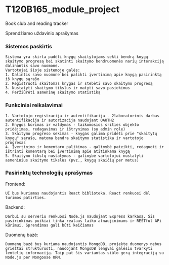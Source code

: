 # T120B165_module_project
Book club and reading tracker

Sprendžiamo uždavinio aprašymas

### Sistemos paskirtis

    Sistema yra skirta padėti knygų skaitytojams sekti bendrą knygų skaitymo progresą bei skatinti skaitymo bendruomenės narių interakciją dalinantis savo nuomone.
    Vartotojai šioje sistemoje galės:
    1. Dalintis savo nuomone bei palikti įvertinimą apie knygą pasirinktą iš knygų sąrašo 
    2. Registruoti skaitomas knygas ir stebėti savo skaitymo progresą
    3. Nustatyti skaitymo tikslus ir matyti savo pasiekimus
    4. Peržiūrėti asmeninę skaitymo statistiką
    
### Funkciniai reikalavimai
    1. Vartotojo registracija ir autentifikacija - 2laboratorinis darbas autentifikacija ir autorizacija naudojant OAUTH2
    2. Knygos kūrimas ir valdymas - taikomosios srities objekto pridėjimas, redagavimas ir ištrynimas (su admin role)
    3. Skaitymo progreso sekimas - knygas galima pridėti prie "skaitytų knygų" sąrašo, matoma bendra skaitymo statistika ir vartotojo progresas
    4. Įvertinimo ir komentaro palikimas - galimybė pateikti, redaguoti ir ištrinti komentarą bei įvertinimą apie atitinkama knygą
    5. Skaitymo tikslų nustatymas - galimybė vartotojui nustatyti asmeninius skaitymo tikslus (pvz., knygų skaičių per metus)

### Pasirinktų technologijų aprašymas
Frontend:

    UI bus kuriamas naudojantis React biblioteka. React renkuosi dėl turimos patirties.

Backend:

    Darbui su serveriu renkuosi Node.js naudojant Express karkasą. Šis pasirinkimas puikiai tinka realaus laiko atnaujinimams ir RESTful APi kūrimui. Sprendimas gali būti keičiamas

Duomenų bazė:

    Duomenų bazė bus kuriama naudojantis MongoDB, projekte duomenys nebus griežtai struktūruoti, naudojant MongoDB lengvai galėsiu tvarkyti lentelių informaciją. Taip pat šis variantas siūlo gerą integraciją su Node.js per Mongoose ORM.
